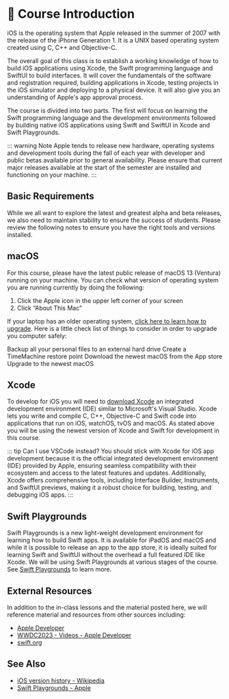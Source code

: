 # 🧠 Course Introduction

iOS is the operating system that Apple released in the summer of 2007 with the release of the iPhone Generation 1. It is a UNIX based operating system created using C, C++ and Objective-C.

The overall goal of this class is to establish a working knowledge of how to build iOS applications using Xcode, the Swift programming language and SwiftUI to build interfaces. It will cover the fundamentals of the software and registration required, building applications in Xcode, testing projects in the iOS simulator and deploying to a physical device. It will also give you an understanding of Apple's app approval process.

The course is divided into two parts. The first will focus on learning the Swift programming language and the development environments followed by building native iOS applications using Swift and SwiftUI in Xcode and Swift Playgrounds.

::: warning Note
Apple tends to release new hardware, operating systems and development tools during the fall of each year with developer and public betas available prior to general availability. Please ensure that current major releases available at the start of the semester are installed and functioning on your machine.
:::

## Basic Requirements

While we all want to explore the latest and greatest alpha and beta releases, we also need to maintain stability to ensure the success of students. Please review the following notes to ensure you have the right tools and versions installed.

## macOS

For this course, please have the latest public release of macOS 13 (Ventura) running on your machine. You can check what version of operating system you are running currently by doing the following:

1. Click the Apple icon in the upper left corner of your screen 
2. Click “About This Mac”

If your laptop has an older operating system, [click here to learn how to upgrade](https://www.apple.com/ca/macos/how-to-upgrade/). Here is a little check list of things to consider in order to upgrade you computer safely:

Backup all your personal files to an external hard drive
Create a TimeMachine restore point
Download the newest macOS from the App store
Upgrade to the newest macOS

## Xcode

To develop for iOS you will need to [download Xcode](https://apps.apple.com/ca/app/xcode/id497799835?mt=12) an integrated development environment (IDE) similar to Microsoft's Visual Studio. Xcode lets you write and compile C, C++, Objective-C and Swift code into applications that run on iOS, watchOS, tvOS and macOS. As stated above you will be using the newest version of Xcode and Swift for development in this course.

::: tip Can I use VSCode instead?
You should stick with Xcode for iOS app development because it is the official integrated development environment (IDE) provided by Apple, ensuring seamless compatibility with their ecosystem and access to the latest features and updates. Additionally, Xcode offers comprehensive tools, including Interface Builder, Instruments, and SwiftUI previews, making it a robust choice for building, testing, and debugging iOS apps.
:::

## Swift Playgrounds

Swift Playgrounds is a new light-weight development environment for learning how to build Swift apps. It is available for iPadOS and macOS and while it is possible to release an app to the app store, it is ideally suited for learning Swift and SwiftUI without the overhead a full featured IDE like Xcode. We will be using Swift Playgrounds at various stages of the course. See [Swift Playgrounds](https://www.apple.com/ca/swift/playgrounds/) to learn more.

## External Resources

In addition to the in-class lessons and the material posted here, we will reference material and resources from other sources including:

- [Apple Developer](https://developer.apple.com/)
- [WWDC2023 - Videos - Apple Developer](https://developer.apple.com/videos/wwdc2023/)
- [swift.org](https://swift.org/)

## See Also

- [iOS version history - Wikipedia](https://en.wikipedia.org/wiki/IOS_version_history)
- [Swift Playgrounds - Apple](https://www.apple.com/ca/swift/playgrounds/)